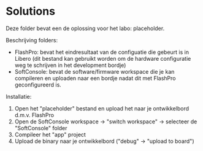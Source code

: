 # Solutions

Deze folder bevat een de oplossing voor het labo:  placeholder.

Beschrijving folders:
 * FlashPro: bevat het eindresultaat van de configuatie die gebeurt is in Libero (dit bestand kan gebruikt worden om de hardware configuratie weg te schrijven in het development bordje)
 * SoftConsole: bevat de software/firmware workspace die je kan compileren en uploaden naar een bordje nadat dit met FlashPro geconfigureerd is. 

Installatie:
 1. Open het "placeholder" bestand en upload het naar je ontwikkelbord d.m.v. FlashPro
 2. Open de SoftConsole workspace -> "switch workspace" -> selecteer de "SoftConsole" folder
 3. Compileer het "app" project
 4. Upload de binary naar je ontwikkelbord ("debug" -> "upload to board")
